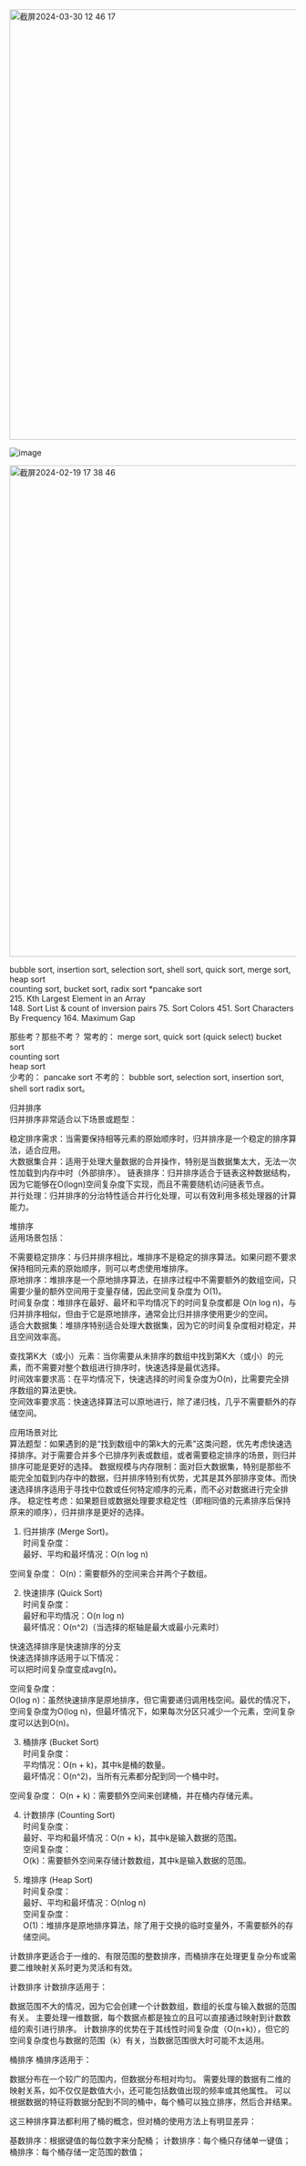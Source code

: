 
<img width="756" alt="截屏2024-03-30 12 46 17" src="https://github.com/xkong-study/gucheng_algorithm/assets/100473178/50443705-8fce-44be-af08-53c1d41ce730">

![image](https://github.com/xkong-study/gucheng_algorithm/assets/100473178/c81345c2-b848-4eb8-9800-d1fc299ef4e9)

<img width="863" alt="截屏2024-02-19 17 38 46" src="https://github.com/xkong-study/gucheng_algorithm/assets/100473178/9a3a3db6-4776-4987-894a-9d6b1f5c0e57">

bubble sort, insertion sort, selection sort, shell sort, quick sort, merge sort, heap sort   
counting sort, bucket sort, radix sort *pancake sort    
215. Kth Largest Element in an Array   
148. Sort List & count of inversion pairs
75. Sort Colors
451. Sort Characters By Frequency
164. Maximum Gap

那些考？那些不考？
常考的：
merge sort,
quick sort (quick select)
bucket sort    
counting sort     
heap sort    
少考的：
pancake sort
不考的：
bubble sort, selection sort, insertion sort, shell sort radix sort。    

归并排序    
归并排序非常适合以下场景或题型：     

稳定排序需求：当需要保持相等元素的原始顺序时，归并排序是一个稳定的排序算法，适合应用。    
大数据集合并：适用于处理大量数据的合并操作，特别是当数据集太大，无法一次性加载到内存中时（外部排序）。
链表排序：归并排序适合于链表这种数据结构，因为它能够在O(logn)空间复杂度下实现，而且不需要随机访问链表节点。    
并行处理：归并排序的分治特性适合并行化处理，可以有效利用多核处理器的计算能力。            
 
堆排序     
适用场景包括：      

不需要稳定排序：与归并排序相比，堆排序不是稳定的排序算法。如果问题不要求保持相同元素的原始顺序，则可以考虑使用堆排序。    
原地排序：堆排序是一个原地排序算法，在排序过程中不需要额外的数组空间，只需要少量的额外空间用于变量存储，因此空间复杂度为 O(1)。     
时间复杂度：堆排序在最好、最坏和平均情况下的时间复杂度都是 O(n log n)，与归并排序相似，但由于它是原地排序，通常会比归并排序使用更少的空间。     
适合大数据集：堆排序特别适合处理大数据集，因为它的时间复杂度相对稳定，并且空间效率高。     

查找第K大（或小）元素：当你需要从未排序的数组中找到第K大（或小）的元素，而不需要对整个数组进行排序时，快速选择是最优选择。    
时间效率要求高：在平均情况下，快速选择的时间复杂度为O(n)，比需要完全排序数组的算法更快。         
空间效率要求高：快速选择算法可以原地进行，除了递归栈，几乎不需要额外的存储空间。           

应用场景对比     
算法题型：如果遇到的是“找到数组中的第k大的元素”这类问题，优先考虑快速选择排序。对于需要合并多个已排序列表或数组，或者需要稳定排序的场景，则归并排序可能是更好的选择。
数据规模与内存限制：面对巨大数据集，特别是那些不能完全加载到内存中的数据，归并排序特别有优势，尤其是其外部排序变体。而快速选择排序适用于寻找中位数或任何特定顺序的元素，而不必对数据进行完全排序。
稳定性考虑：如果题目或数据处理要求稳定性（即相同值的元素排序后保持原来的顺序），归并排序是更好的选择。        


1. 归并排序 (Merge Sort)。   
时间复杂度：    
最好、平均和最坏情况：O(n log n)    

空间复杂度：
O(n)：需要额外的空间来合并两个子数组。    

2. 快速排序 (Quick Sort)    
时间复杂度：     
最好和平均情况：O(n log n)     
最坏情况：O(n^2)（当选择的枢轴是最大或最小元素时）

快速选择排序是快速排序的分支                
快速选择排序适用于以下情况：    
可以把时间复杂度变成avg(n)。   

空间复杂度：      
O(log n)：虽然快速排序是原地排序，但它需要递归调用栈空间。最优的情况下，空间复杂度为O(log n)，但最坏情况下，如果每次分区只减少一个元素，空间复杂度可以达到O(n)。    

3. 桶排序 (Bucket Sort)     
时间复杂度：     
平均情况：O(n + k)，其中k是桶的数量。    
最坏情况：O(n^2)，当所有元素都分配到同一个桶中时。     

空间复杂度：
O(n + k)：需要额外空间来创建桶，并在桶内存储元素。     

4. 计数排序 (Counting Sort)     
时间复杂度：     
最好、平均和最坏情况：O(n + k)，其中k是输入数据的范围。     
空间复杂度：        
O(k)：需要额外空间来存储计数数组，其中k是输入数据的范围。      

5. 堆排序 (Heap Sort)      
时间复杂度：    
最好、平均和最坏情况：O(nlog n)    
空间复杂度：     
O(1)：堆排序是原地排序算法，除了用于交换的临时变量外，不需要额外的存储空间。       

计数排序更适合于一维的、有限范围的整数排序，而桶排序在处理更复杂分布或需要二维映射关系时更为灵活和有效。

计数排序
计数排序适用于：

数据范围不大的情况，因为它会创建一个计数数组，数组的长度与输入数据的范围有关。
主要处理一维数据，每个数据点都是独立的且可以直接通过映射到计数数组的索引进行排序。
计数排序的优势在于其线性时间复杂度（O(n+k)），但它的空间复杂度也与数据的范围（k）有关，当数据范围很大时可能不太适用。

桶排序
桶排序适用于：

数据分布在一个较广的范围内，但数据分布相对均匀。
需要处理的数据有二维的映射关系，如不仅仅是数值大小，还可能包括数值出现的频率或其他属性。
可以根据数据的特征将数据分配到不同的桶中，每个桶可以独立排序，然后合并结果。

这三种排序算法都利用了桶的概念，但对桶的使用方法上有明显差异：

基数排序：根据键值的每位数字来分配桶；
计数排序：每个桶只存储单一键值；
桶排序：每个桶存储一定范围的数值；

